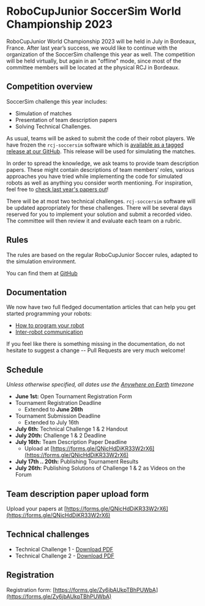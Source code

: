 # RoboCupJunior SoccerSim World Championship 2023

RoboCupJunior World Championship 2023 will be held in July in Bordeaux,
France. After last year’s success, we would like to continue with the
organization of the SoccerSim challenge this year as well.
The competition will be held virtually, but again in an "offline" mode,
since most of the committee members will be located at the physical RCJ in Bordeaux.

## Competition overview

SoccerSim challenge this year includes:

* Simulation of matches
* Presentation of team description papers
* Solving Technical Challenges.

As usual, teams will be asked to submit the code of their robot players.
We have frozen the `rcj-soccersim` software which is [available as a tagged release
at our GitHub](https://github.com/RoboCupJuniorTC/rcj-soccersim/releases/tag/v2.1). This release will be used for simulating the matches.

In order to spread the knowledge, we ask teams to provide team
description papers. These might contain descriptions of team members’ roles,
various approaches you have tried while implementing the code for
simulated robots as well as anything you consider worth mentioning.
For inspiration, feel free to
[check last year's papers out](https://github.com/RoboCupJuniorTC/awesome-rcj-soccer#soccersim-online-event)!

There will be at most two technical challenges.
`rcj-soccersim` software will be updated appropriately for these challenges.
There will be several days reserved for you to implement your solution
and submit a recorded video. The committee will then review it and evaluate each team on a rubric.

## Rules

The rules are based on the regular RoboCupJunior Soccer rules, adapted to the
simulation environment.

You can find them at
[GitHub](https://github.com/RoboCupJuniorTC/soccer-rules-simulation/blob/master/rules.pdf)

## Documentation

We now have two full fledged documentation articles that can help you get
started programming your robots:

- [How to program your robot](https://robocupjuniortc.github.io/rcj-soccersim/how_to_robot/)
- [Inter-robot communication](https://robocupjuniortc.github.io/rcj-soccersim/communication_between_robots/)

If you feel like there is something missing in the documentation, do not
hesitate to suggest a change -- Pull Requests are very much welcome!

## Schedule

_Unless otherwise specified, all dates use the [Anywhere on Earth](https://en.wikipedia.org/wiki/Anywhere_on_Earth) timezone_


* **June 1st:** Open Tournament Registration Form
* Tournament Registration Deadline
    * Extended to **June 26th**
* Tournament Submission Deadline
    * Extended to July 16th
* **July 6th:** Technical Challenge 1 & 2 Handout
* **July 20th:** Challenge 1 & 2 Deadline
* **July 16th:** Team Description Paper Deadline
    * Upload at [https://forms.gle/QNicHdDiKR33W2rX6](https://forms.gle/QNicHdDiKR33W2rX6)
* **July 17th .. 20th:** Publishing Tournament Results
* **July 26th:** Publishing Solutions of Challenge 1 & 2 as Videos on the Forum

## Team description paper upload form

Upload your papers at [https://forms.gle/QNicHdDiKR33W2rX6](https://forms.gle/QNicHdDiKR33W2rX6)

## Technical challenges 

* Technical Challenge 1 - [Download PDF](tc/Technical_Challenge_1.pdf)
* Technical Challenge 2 - [Download PDF](tc/Technical_Challenge_2.pdf)

## Registration

Registration form: [https://forms.gle/Zy6jbAUkpTBhPUWbA](https://forms.gle/Zy6jbAUkpTBhPUWbA)

